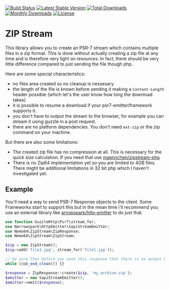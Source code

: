[![Build Status](https://travis-ci.org/Nemo64/zip-stream.svg?branch=master)](https://travis-ci.org/Nemo64/zip-stream)
[![Latest Stable Version](https://poser.pugx.org/Nemo64/zip-stream/v/stable)](https://packagist.org/packages/Nemo64/zip-stream)
[![Total Downloads](https://poser.pugx.org/Nemo64/zip-stream/downloads)](https://packagist.org/packages/Nemo64/zip-stream)
[![Monthly Downloads](https://poser.pugx.org/Nemo64/zip-stream/d/monthly)](https://packagist.org/packages/Nemo64/zip-stream)
[![License](https://poser.pugx.org/Nemo64/zip-stream/license)](https://packagist.org/packages/Nemo64/zip-stream)

# ZIP Stream

This library allows you to create an PSR-7 stream which contains multiple files in a zip format.
This is done without actually creating a zip file at any time and is therefore very light on resources.
In fact, there should be very little difference compared to just sending the file though php.

Here are some special characteristics:

- no files area created so no cleanup is nessesary
- the length of the file is known before sending it making a `Content-Length` header possible (which let's the user know how long the download takes)
- it is possible to resume a download if your psr7-emitter/framework supports it.
- you don't have to output the stream to the browser, for example you can stream it using guzzle in a post request.
- there are no platform dependencies. You don't need `ext-zip` or the zip command on your machine.

But there are also some limitations:

- The created zip file has no compression at all. This is necessary for the quick size calculation. If you need that use [maennchen/zipstream-php](https://github.com/maennchen/zipstream-php)
- There is no Zip64 implementation yet so you are limited to 4GB files. There might be additional limitations in 32 bit php which I haven't investigated yet.

## Example

You'll need a way to send PSR-7 Response objects to the client.
Some Frameworks start to support this but in the mean time i'll recommend you use an external library like [arrowspark/http-emitter](https://github.com/narrowspark/http-emitter) to do just that.

```PHP
use function GuzzleHttp\Psr7\stream_for;
use Narrowspark\HttpEmitter\SapiStreamEmitter;
use Nemo64\ZipStream\ZipResponse;
use Nemo64\ZipStream\ZipStream;

$zip = new ZipStream();
$zip->add('file1.jpg', stream_for('file1.jpg'));

// be sure that before you send this response that there is no output buffering engaged.
while (@ob_end_clean()) {}

$response = ZipResponse::create($zip, 'my_archive.zip');
$emitter = new SapiStreamEmitter();
$emitter->emit($response);
```
